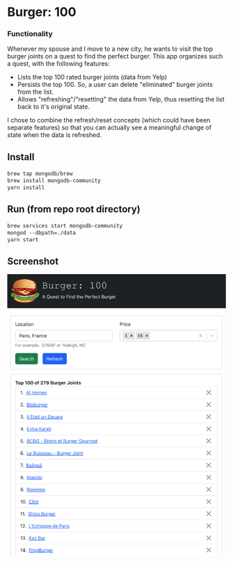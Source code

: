 # Burger: 100
### Functionality
Whenever my spouse and I move to a new city, he wants to visit the top burger joints on a quest to find the perfect burger. This app organizes such a quest, with the following features:
- Lists the top 100 rated burger joints (data from Yelp)
- Persists the top 100. So, a user can delete "eliminated" burger joints from the list.
- Allows "refreshing"/"resetting" the data from Yelp, thus resetting the list back to it's original state.

I chose to combine the refresh/reset concepts (which could have been separate features) so that you can actually see a meaningful change of state when the data is refreshed.

## Install
```
brew tap mongodb/brew
brew install mongodb-community
yarn install
```

## Run (from repo root directory)
```
brew services start mongodb-community
mongod --dbpath=./data
yarn start
```

## Screenshot
![screenshot](./Screenshot.png)
